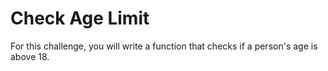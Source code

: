 # Check Age Limit

For this challenge, you will write a function that checks if a person's age is above 18. 